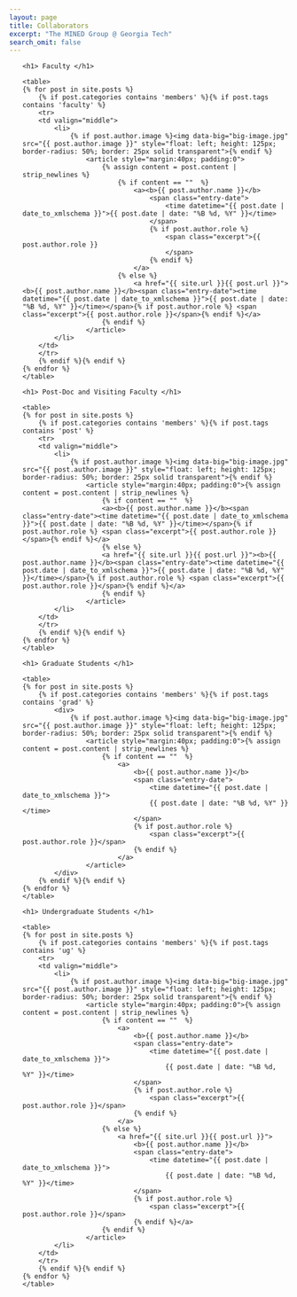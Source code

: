 ```yaml
---
layout: page
title: Collaborators
excerpt: "The MINED Group @ Georgia Tech"
search_omit: false
---
```


<ul class="post-list">
    
	<h1> Faculty </h1>
	
	<table>
	{% for post in site.posts %} 
		{% if post.categories contains 'members' %}{% if post.tags contains 'faculty' %}
		<tr>
		<td valign="middle">
			<li>
				{% if post.author.image %}<img data-big="big-image.jpg" src="{{ post.author.image }}" style="float: left; height: 125px; border-radius: 50%; border: 25px solid transparent">{% endif %}
					<article style="margin:40px; padding:0">
						{% assign content = post.content | strip_newlines %}
							{% if content == ""  %}
								<a><b>{{ post.author.name }}</b>
									<span class="entry-date">
										<time datetime="{{ post.date | date_to_xmlschema }}">{{ post.date | date: "%B %d, %Y" }}</time>
									</span>
									{% if post.author.role %} 
										<span class="excerpt">{{ post.author.role }}
										</span>
									{% endif %}
								</a>
							{% else %}
								<a href="{{ site.url }}{{ post.url }}"><b>{{ post.author.name }}</b><span class="entry-date"><time datetime="{{ post.date | date_to_xmlschema }}">{{ post.date | date: "%B %d, %Y" }}</time></span>{% if post.author.role %} <span class="excerpt">{{ post.author.role }}</span>{% endif %}</a>
						{% endif %}
					</article>
			</li>
		</td>
		</tr>
		{% endif %}{% endif %}
	{% endfor %}
	</table>
	
	<h1> Post-Doc and Visiting Faculty </h1>

	<table>
	{% for post in site.posts %} 
		{% if post.categories contains 'members' %}{% if post.tags contains 'post' %}
		<tr>
		<td valign="middle">
			<li>
				{% if post.author.image %}<img data-big="big-image.jpg" src="{{ post.author.image }}" style="float: left; height: 125px; border-radius: 50%; border: 25px solid transparent">{% endif %}
					<article style="margin:40px; padding:0">{% assign content = post.content | strip_newlines %}
						{% if content == ""  %}
						<a><b>{{ post.author.name }}</b><span class="entry-date"><time datetime="{{ post.date | date_to_xmlschema }}">{{ post.date | date: "%B %d, %Y" }}</time></span>{% if post.author.role %} <span class="excerpt">{{ post.author.role }}</span>{% endif %}</a>
						{% else %}
						<a href="{{ site.url }}{{ post.url }}"><b>{{ post.author.name }}</b><span class="entry-date"><time datetime="{{ post.date | date_to_xmlschema }}">{{ post.date | date: "%B %d, %Y" }}</time></span>{% if post.author.role %} <span class="excerpt">{{ post.author.role }}</span>{% endif %}</a>
						{% endif %}
					</article>
			</li>
		</td>
		</tr>
		{% endif %}{% endif %}
	{% endfor %}
	</table>
	
	<h1> Graduate Students </h1>
	
	<table>
	{% for post in site.posts %} 
		{% if post.categories contains 'members' %}{% if post.tags contains 'grad' %}
			<div>
				{% if post.author.image %}<img data-big="big-image.jpg" src="{{ post.author.image }}" style="float: left; height: 125px; border-radius: 50%; border: 25px solid transparent">{% endif %}
					<article style="margin:40px; padding:0">{% assign content = post.content | strip_newlines %}
						{% if content == ""  %}
							<a>
								<b>{{ post.author.name }}</b>
								<span class="entry-date">
									<time datetime="{{ post.date | date_to_xmlschema }}">
									{{ post.date | date: "%B %d, %Y" }}</time>
								</span>
								{% if post.author.role %} 
									<span class="excerpt">{{ post.author.role }}</span>
								{% endif %}
							</a>
					</article>
			</div>
		{% endif %}{% endif %}
	{% endfor %}
	</table>
	
	<h1> Undergraduate Students </h1>
	
	<table>
	{% for post in site.posts %} 
		{% if post.categories contains 'members' %}{% if post.tags contains 'ug' %}
		<tr>
		<td valign="middle">
			<li>
				{% if post.author.image %}<img data-big="big-image.jpg" src="{{ post.author.image }}" style="float: left; height: 125px; border-radius: 50%; border: 25px solid transparent">{% endif %}
					<article style="margin:40px; padding:0">{% assign content = post.content | strip_newlines %}
						{% if content == ""  %}
							<a>
								<b>{{ post.author.name }}</b>
								<span class="entry-date">
									<time datetime="{{ post.date | date_to_xmlschema }}">
										{{ post.date | date: "%B %d, %Y" }}</time>
								</span>
								{% if post.author.role %} 
									<span class="excerpt">{{ post.author.role }}</span>
								{% endif %}
							</a>
						{% else %}
							<a href="{{ site.url }}{{ post.url }}">
								<b>{{ post.author.name }}</b>
								<span class="entry-date">
									<time datetime="{{ post.date | date_to_xmlschema }}">
										{{ post.date | date: "%B %d, %Y" }}</time>
								</span>
								{% if post.author.role %} 
									<span class="excerpt">{{ post.author.role }}</span>
								{% endif %}</a>
						{% endif %}
					</article>
			</li>
		</td>
		</tr>
		{% endif %}{% endif %}
	{% endfor %}
	</table>
	
</ul>
